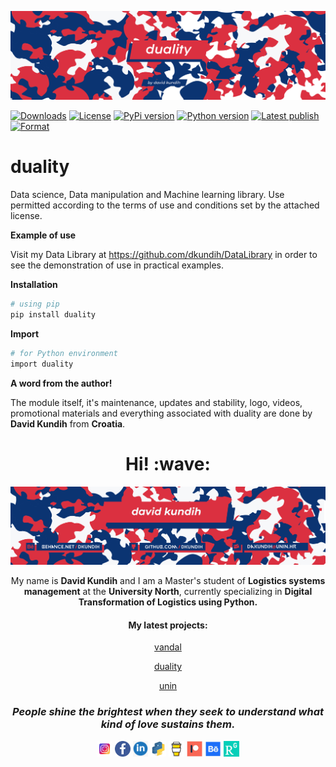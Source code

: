 ![duality-header](https://raw.githubusercontent.com/dkundih/duality/main/.logistics/duality.jpg)

[![Downloads](https://img.shields.io/pypi/dm/duality?color=F43&label=Downloads&style=flat-square)](https://pypi.org/project/duality)
[![License](https://img.shields.io/pypi/l/duality?color=178&label=License&style=flat-square)](https://github.com/dkundih/duality/blob/main/LICENSE)
[![PyPi version](https://img.shields.io/pypi/v/duality?color=178&&label=PyPi%20version&style=flat-square)](https://pypi.org/project/duality)
[![Python version](https://img.shields.io/pypi/pyversions/duality?color=178&label=Python%20version&style=flat-square)](https://pypi.org/project/duality)
[![Latest publish](https://img.shields.io/github/last-commit/dkundih/duality?color=178&label=Latest%20publish&style=flat-square)](https://github.com/dkundih/duality)
[![Format](https://img.shields.io/pypi/format/duality?color=178&label=Format&style=flat-square)](https://pypi.org/project/duality)

duality
=====

Data science, Data manipulation and Machine learning library.
Use permitted according to the terms of use and conditions set by the attached license.

**Example of use**

Visit my Data Library at https://github.com/dkundih/DataLibrary in order to see the demonstration of use in practical examples.

**Installation**

```sh
# using pip
pip install duality
```
**Import**

```sh
# for Python environment
import duality
```

**A word from the author!**

The module itself, it's maintenance, updates and stability, logo, videos, promotional materials and everything associated with duality are done by **David Kundih** from **Croatia**.

<h1 align='center'> Hi! :wave:</h1>
 
<img src='https://raw.githubusercontent.com/dkundih/dkundih/main/.logistics/BLUERED_GHiLI.jpg'/>

<p align='center'>
My name is <b>David Kundih</b> and I am a Master's student of <b>Logistics systems management</b> at the <b>University North</b>, currently specializing in <b>Digital Transformation of Logistics using Python.</b>
</p>
 
<h4 align='center'>My latest projects:</h4>
<p align='center'>
<a href="https://github.com/dkundih/vandal">vandal</p>  
<p align='center'>
<a href="https://github.com/dkundih/duality">duality</p>  
<p align='center'>
<a href="https://github.com/dkundih/unin">unin</a></p>
</p>

<h3 align='center'><i>People shine the brightest when they seek to understand what kind of love sustains them.</i></h3>

<p align='center'>
<a href="https://www.instagram.com/dkundih/"><img height="25" src="https://raw.githubusercontent.com/dkundih/dkundih/main/.logistics/instagram.jpg"></a>
<a href="https://www.facebook.com/dkundih/"><img height="25" src="https://raw.githubusercontent.com/dkundih/dkundih/main/.logistics/fb.jpg"></a>
<a href="https://www.linkedin.com/in/dkundih/"><img height="25" src="https://raw.githubusercontent.com/dkundih/dkundih/main/.logistics/linkedin.png"></a>
<a href="https://www.pypi.org/user/dkundih/"><img height="25" src="https://raw.githubusercontent.com/dkundih/dkundih/main/.logistics/pypi.jpg"></a>
<a href="https://www.buymeacoffee.com/dkundih"><img height="25" src="https://raw.githubusercontent.com/dkundih/dkundih/main/.logistics/buymeacoffee.jpg"></a>
<a href="https://www.patreon.com/dkundih"><img height="25" src="https://raw.githubusercontent.com/dkundih/dkundih/main/.logistics/patreon.jpg"></a>
<a href="https://www.behance.net/dkundih"><img height="25" src="https://raw.githubusercontent.com/dkundih/dkundih/main/.logistics/behance.jpg"></a>
<a href="https://www.researchgate.net/profile/David-Kundih"><img height="25" src="https://raw.githubusercontent.com/dkundih/dkundih/main/.logistics/rg.jpg"></a>

